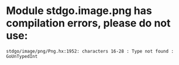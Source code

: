 # Module stdgo.image.png has compilation errors, please do not use:
```
stdgo/image/png/Png.hx:1952: characters 16-28 : Type not found : GoUnTypedInt

```

